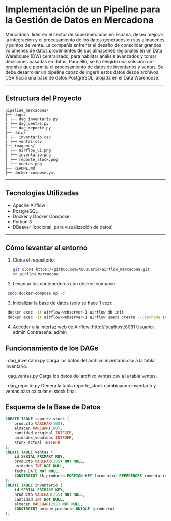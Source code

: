 # Implementación de un Pipeline para la Gestión de Datos en Mercadona

Mercadona, líder en el sector de supermercados en España, desea mejorar la integración y el procesamiento de los datos generados en sus almacenes y puntos de venta. La compañía enfrenta el desafío de consolidar grandes volúmenes de datos provenientes de sus almacenes regionales en un Data Warehouse (DW) centralizado, para habilitar análisis avanzados y tomar decisiones basadas en datos.
Para ello, se ha elegido una solución on-premise que permita el procesamiento de datos de inventarios y ventas. Se debe desarrollar un pipeline capaz de ingerir estos datos desde archivos CSV hacia una base de datos PostgreSQL, alojada en el Data Warehouse.

---

## Estructura del Proyecto
```
pipeline_mercadona/
├── dags/
| ├── dag_inventario.py
| ├── dag_ventas.py
| └── dag_reporte.py
├── data/
| ├── inventario.csv
| ├── ventas.csv
├── imagenes/
| ├── airflow_ui.png 
│ ├── inventario.png
│ ├── reporte_stock.png
│ ├── ventas.png
├── README.md 
├── docker-compose.yml
```
---

## Tecnologías Utilizadas

- Apache Airflow
- PostgreSQL
- Docker y Docker Compose
- Python 3
- DBeaver (opcional, para visualización de datos)

---

## Cómo levantar el entorno

1. Clona el repositorio:
   ```bash
   git clone https://github.com/tuusuario/airflow_mercadona.git
   cd airflow_mercadona
   ```
2. Levantar los contenedores con docker-compose:
  ```bash
   sudo docker-compose up -d
  ```
3. Inicializar la base de datos (solo se hace 1 vez):
  ```bash
   docker exec -it airflow-webserver-1 airflow db init
   docker exec -it airflow-webserver-1 airflow users create --username admin --firstname Admin  --lastname Airflow --role Admin --email admin@example.com --password admin

  ```
4. Acceder a la interfaz web de Airflow:
   http://localhost:8081
    Usuario: admin
    Contraseña: admin

## Funcionamiento de los DAGs
· dag_inventario.py
  Carga los datos del archivo inventario.csv a la tabla inventario.

· dag_ventas.py
  Carga los datos del archivo ventas.csv a la tabla ventas.

· dag_reporte.py
  Genera la tabla reporte_stock combinando inventario y ventas para calcular el stock final.
## Esquema de la Base de Datos
```sql
CREATE TABLE reporte_stock (
    producto VARCHAR(100),
    almacen VARCHAR(100),
    cantidad_original INTEGER,
    unidades_vendidas INTEGER,
    stock_actual INTEGER
);
CREATE TABLE ventas (
    id SERIAL PRIMARY KEY,
    producto VARCHAR(255) NOT NULL,
    unidades INT NOT NULL,
    fecha DATE NOT NULL,
    CONSTRAINT fk_producto FOREIGN KEY (producto) REFERENCES inventario(producto)
);
CREATE TABLE inventario (
    id SERIAL PRIMARY KEY,
    producto VARCHAR(255) NOT NULL,
    cantidad INT NOT NULL,
    almacen VARCHAR(255) NOT NULL,
    CONSTRAINT unique_producto UNIQUE (producto)
);
```

